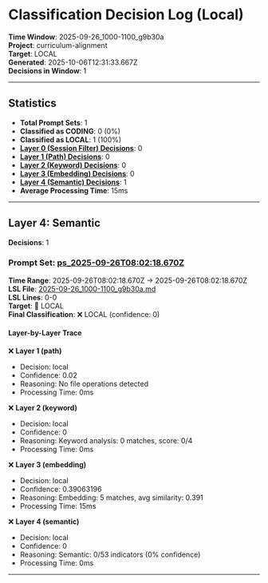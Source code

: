 # Classification Decision Log (Local)

**Time Window**: 2025-09-26_1000-1100_g9b30a<br>
**Project**: curriculum-alignment<br>
**Target**: LOCAL<br>
**Generated**: 2025-10-06T12:31:33.667Z<br>
**Decisions in Window**: 1

---

## Statistics

- **Total Prompt Sets**: 1
- **Classified as CODING**: 0 (0%)
- **Classified as LOCAL**: 1 (100%)
- **[Layer 0 (Session Filter) Decisions](#layer-0-session-filter)**: 0
- **[Layer 1 (Path) Decisions](#layer-1-path)**: 0
- **[Layer 2 (Keyword) Decisions](#layer-2-keyword)**: 0
- **[Layer 3 (Embedding) Decisions](#layer-3-embedding)**: 0
- **[Layer 4 (Semantic) Decisions](#layer-4-semantic)**: 1
- **Average Processing Time**: 15ms

---

## Layer 4: Semantic

**Decisions**: 1

### Prompt Set: [ps_2025-09-26T08:02:18.670Z](../../history/2025-09-26_1000-1100_g9b30a.md#ps_2025-09-26T08:02:18.670Z)

**Time Range**: 2025-09-26T08:02:18.670Z → 2025-09-26T08:02:18.670Z<br>
**LSL File**: [2025-09-26_1000-1100_g9b30a.md](../../history/2025-09-26_1000-1100_g9b30a.md#ps_2025-09-26T08:02:18.670Z)<br>
**LSL Lines**: 0-0<br>
**Target**: 📍 LOCAL<br>
**Final Classification**: ❌ LOCAL (confidence: 0)

#### Layer-by-Layer Trace

❌ **Layer 1 (path)**
- Decision: local
- Confidence: 0.02
- Reasoning: No file operations detected
- Processing Time: 0ms

❌ **Layer 2 (keyword)**
- Decision: local
- Confidence: 0
- Reasoning: Keyword analysis: 0 matches, score: 0/4
- Processing Time: 0ms

❌ **Layer 3 (embedding)**
- Decision: local
- Confidence: 0.39063196
- Reasoning: Embedding: 5 matches, avg similarity: 0.391
- Processing Time: 15ms

❌ **Layer 4 (semantic)**
- Decision: local
- Confidence: 0
- Reasoning: Semantic: 0/53 indicators (0% confidence)
- Processing Time: 0ms

---

